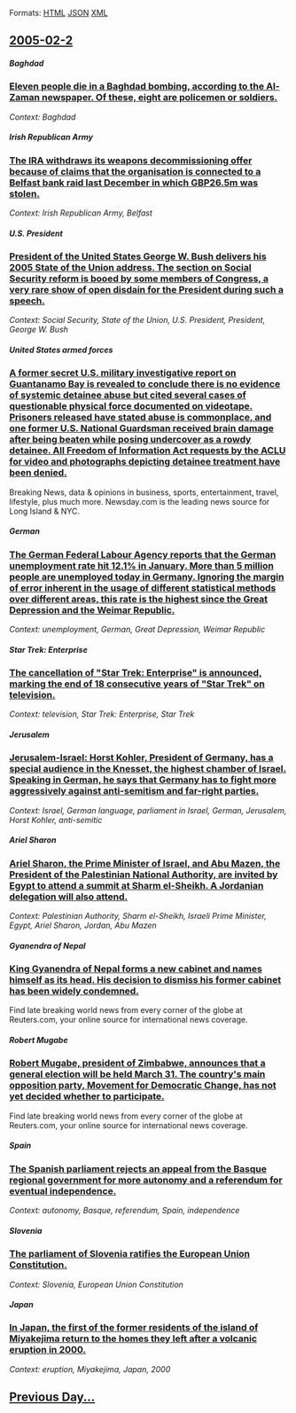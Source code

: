 
Formats: [HTML](2005/02/2/index.html)  [JSON](2005/02/2/index.json)  [XML](2005/02/2/index.xml)  

## [2005-02-2](/news/2005/02/2/index.md)

##### Baghdad
### [ Eleven people die in a Baghdad bombing, according to the Al-Zaman newspaper. Of these, eight are policemen or soldiers. ](/news/2005/02/2/eleven-people-die-in-a-baghdad-bombing-according-to-the-al-zaman-newspaper-of-these-eight-are-policemen-or-soldiers.md)
_Context: Baghdad_

##### Irish Republican Army
### [ The IRA withdraws its weapons decommissioning offer because of claims that the organisation is connected to a Belfast bank raid last December in which GBP26.5m was stolen. ](/news/2005/02/2/the-ira-withdraws-its-weapons-decommissioning-offer-because-of-claims-that-the-organisation-is-connected-to-a-belfast-bank-raid-last-decemb.md)
_Context: Irish Republican Army, Belfast_

##### U.S. President
### [ President of the United States George W. Bush delivers his 2005 State of the Union address. The section on Social Security reform is booed by some members of Congress, a very rare show of open disdain for the President during such a speech. ](/news/2005/02/2/president-of-the-united-states-george-w-bush-delivers-his-2005-state-of-the-union-address-the-section-on-social-security-reform-is-booed.md)
_Context: Social Security, State of the Union, U.S. President, President, George W. Bush_

##### United States armed forces
### [ A former secret U.S. military investigative report on Guantanamo Bay is revealed to conclude there is no evidence of systemic detainee abuse but cited several cases of questionable physical force documented on videotape. Prisoners released have stated abuse is commonplace, and one former U.S. National Guardsman received brain damage after being beaten while posing undercover as a rowdy detainee. All Freedom of Information Act requests by the ACLU for video and photographs depicting detainee treatment have been denied. ](/news/2005/02/2/a-former-secret-u-s-military-investigative-report-on-guantanamo-bay-is-revealed-to-conclude-there-is-no-evidence-of-systemic-detainee-abus.md)
Breaking News, data &amp; opinions in business, sports, entertainment, travel, lifestyle, plus much more. Newsday.com is the leading news source for Long Island &amp; NYC.

##### German
### [ The German Federal Labour Agency reports that the German unemployment rate hit 12.1% in January. More than 5 million people are unemployed today in Germany. Ignoring the margin of error inherent in the usage of different statistical methods over different areas, this rate is the highest since the Great Depression and the Weimar Republic. ](/news/2005/02/2/the-german-federal-labour-agency-reports-that-the-german-unemployment-rate-hit-12-1-in-january-more-than-5-million-people-are-unemployed.md)
_Context: unemployment, German, Great Depression, Weimar Republic_

##### Star Trek: Enterprise
### [ The cancellation of "Star Trek: Enterprise" is announced, marking the end of 18 consecutive years of "Star Trek" on television. ](/news/2005/02/2/the-cancellation-of-star-trek-enterprise-is-announced-marking-the-end-of-18-consecutive-years-of-star-trek-on-television.md)
_Context: television, Star Trek: Enterprise, Star Trek_

##### Jerusalem
### [ Jerusalem-Israel: Horst Kohler, President of Germany, has a special audience in the Knesset, the highest chamber of Israel. Speaking in German, he says that Germany has to fight more aggressively against anti-semitism and far-right parties. ](/news/2005/02/2/jerusalem-israel-horst-kaphler-president-of-germany-has-a-special-audience-in-the-knesset-the-highest-chamber-of-israel-speaking-in-ge.md)
_Context: Israel, German language, parliament in Israel, German, Jerusalem, Horst Kohler, anti-semitic_

##### Ariel Sharon
### [ Ariel Sharon, the Prime Minister of Israel, and Abu Mazen, the President of the Palestinian National Authority, are invited by Egypt to attend a summit at Sharm el-Sheikh. A Jordanian delegation will also attend. ](/news/2005/02/2/ariel-sharon-the-prime-minister-of-israel-and-abu-mazen-the-president-of-the-palestinian-national-authority-are-invited-by-egypt-to-att.md)
_Context: Palestinian Authority, Sharm el-Sheikh, Israeli Prime Minister, Egypt, Ariel Sharon, Jordan, Abu Mazen_

##### Gyanendra of Nepal
### [ King Gyanendra of Nepal forms a new cabinet and names himself as its head. His decision to dismiss his former cabinet has been widely condemned. ](/news/2005/02/2/king-gyanendra-of-nepal-forms-a-new-cabinet-and-names-himself-as-its-head-his-decision-to-dismiss-his-former-cabinet-has-been-widely-conde.md)
Find late breaking world news from every corner of the globe at Reuters.com, your online source for international news coverage.

##### Robert Mugabe
### [ Robert Mugabe, president of Zimbabwe, announces that a general election will be held March 31. The country's main opposition party, Movement for Democratic Change, has not yet decided whether to participate. ](/news/2005/02/2/robert-mugabe-president-of-zimbabwe-announces-that-a-general-election-will-be-held-march-31-the-country-s-main-opposition-party-movemen.md)
Find late breaking world news from every corner of the globe at Reuters.com, your online source for international news coverage.

##### Spain
### [ The Spanish parliament rejects an appeal from the Basque regional government for more autonomy and a referendum for eventual independence. ](/news/2005/02/2/the-spanish-parliament-rejects-an-appeal-from-the-basque-regional-government-for-more-autonomy-and-a-referendum-for-eventual-independence.md)
_Context: autonomy, Basque, referendum, Spain, independence_

##### Slovenia
### [ The parliament of Slovenia ratifies the European Union Constitution. ](/news/2005/02/2/the-parliament-of-slovenia-ratifies-the-european-union-constitution.md)
_Context: Slovenia, European Union Constitution_

##### Japan
### [ In Japan, the first of the former residents of the island of Miyakejima return to the homes they left after a volcanic eruption in 2000. ](/news/2005/02/2/in-japan-the-first-of-the-former-residents-of-the-island-of-miyakejima-return-to-the-homes-they-left-after-a-volcanic-eruption-in-2000.md)
_Context: eruption, Miyakejima, Japan, 2000_

## [Previous Day...](/news/2005/02/1/index.md)

